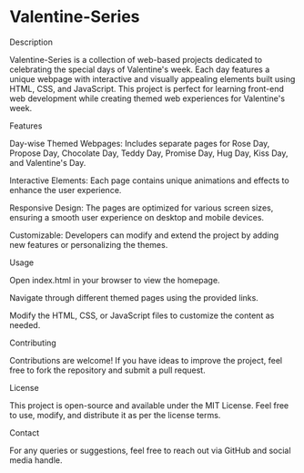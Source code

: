 # Valentine-Series


Description

Valentine-Series is a collection of web-based projects dedicated to celebrating the special days of Valentine's week. Each day features a unique webpage with interactive and visually appealing elements built using HTML, CSS, and JavaScript. This project is perfect for learning front-end web development while creating themed web experiences for Valentine's week.

Features

Day-wise Themed Webpages: Includes separate pages for Rose Day, Propose Day, Chocolate Day, Teddy Day, Promise Day, Hug Day, Kiss Day, and Valentine's Day.

Interactive Elements: Each page contains unique animations and effects to enhance the user experience.

Responsive Design: The pages are optimized for various screen sizes, ensuring a smooth user experience on desktop and mobile devices.

Customizable: Developers can modify and extend the project by adding new features or personalizing the themes.


Usage

Open index.html in your browser to view the homepage.

Navigate through different themed pages using the provided links.

Modify the HTML, CSS, or JavaScript files to customize the content as needed.


Contributing

Contributions are welcome! If you have ideas to improve the project, feel free to fork the repository and submit a pull request.

License

This project is open-source and available under the MIT License. Feel free to use, modify, and distribute it as per the license terms.

Contact

For any queries or suggestions, feel free to reach out via GitHub and social media handle.
